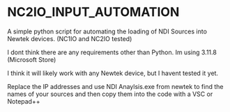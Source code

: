 # NC2IO_INPUT_AUTOMATION
A simple python script for automating the loading of NDI Sources into Newtek devices. (NC1IO and NC2IO tested) 

I dont think there are any requirements other than Python. Im using 3.11.8 (Microsoft Store) 

I think it will likely work with any Newtek device, but I havent tested it yet. 

Replace the IP addresses and use NDI Anaylsis.exe from newtek to find the names of your sources and then copy them into the code with a VSC or Notepad++
